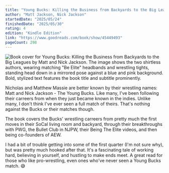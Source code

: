 ```yaml
---
title: "Young Bucks: Killing the Business from Backyards to the Big Leagues"
author: "Matt Jackson, Nick Jackson"
startedDate: "2025/05/24"
finishedDate: "2025/05/30"
rating: 4
edition: "Kindle Edition"
link: "https://www.goodreads.com/book/show/45449493"
pageCount: 298
---
```


![Book cover for Young Bucks: Killing the Business from Backyards to the Big Leagues by Matt and Nick Jackson. The image shows the two shirtless authors, wearing matching "Be Elite" headbands and wrestling tights, standing head down in a mirrored pose against a blue and pink background. Bold, stylized text features the book title and subtitle prominently.](https://images-na.ssl-images-amazon.com/images/S/compressed.photo.goodreads.com/books/1602769791i/45449493.jpg)

Nicholas and Matthew Massie are better known by their wrestling names: Matt and Nick Jackson - The Young Bucks. Like many, I've been following their carreers from when they just became known in the indies. Unlike many, I don't think I've ever seen a full match of theirs. That's nothing against the Bucks or their matches though.

The book covers the Bucks' wrestling carreers from pretty much the first moves in their SoCal living room and backyard, through their breakthroughs with PWG, the Bullet Club in NJPW, their Being The Elite videos, and then being co-founders of AEW.

I had a bit of trouble getting into some of the first quarter (I'm not sure why), but was pretty much hooked after that. It's a fascinating tale of working hard, believing in yourself, and hustling to make ends meet. A great read for those who like pro-wrestling, even ones who've never seen a Young Bucks match. 😅